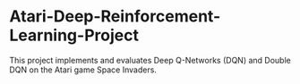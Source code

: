 # Atari-Deep-Reinforcement-Learning-Project
This project implements and evaluates Deep Q-Networks (DQN) and Double DQN on the Atari game Space Invaders. 
